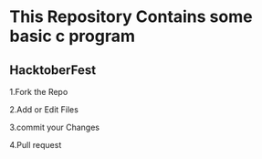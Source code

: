# This Repository Contains some basic c program




## HacktoberFest 
1.Fork the Repo

2.Add or Edit Files 

3.commit your Changes

4.Pull request
